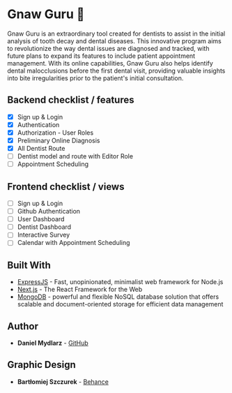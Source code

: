 # Gnaw Guru 🦷

Gnaw Guru is an extraordinary tool created for dentists to assist in the initial analysis of tooth decay and dental diseases. This innovative program aims to revolutionize the way dental issues are diagnosed and tracked, with future plans to expand its features to include patient appointment management. With its online capabilities, Gnaw Guru also helps identify dental malocclusions before the first dental visit, providing valuable insights into bite irregularities prior to the patient's initial consultation.

## Backend checklist / features

- [x] Sign up & Login
- [x] Authentication
- [x] Authorization - User Roles
- [x] Preliminary Online Diagnosis
- [x] All Dentist Route
- [ ] Dentist model and route with Editor Role
- [ ] Appointment Scheduling

## Frontend checklist / views

- [ ] Sign up & Login
- [ ] Github Authentication
- [ ] User Dashboard
- [ ] Dentist Dashboard
- [ ] Interactive Survey
- [ ] Calendar with Appointment Scheduling

## Built With

- [ExpressJS](https://expressjs.com/) - Fast, unopinionated, minimalist web framework for Node.js
- [Next.js](https://nextjs.org/) - The React Framework for the Web
- [MongoDB](https://www.mongodb.com/) - powerful and flexible NoSQL database solution that offers scalable and document-oriented storage for efficient data management

## Author

- **Daniel Mydlarz** - [GitHub](https://github.com/szildaniel)

## Graphic Design

- **Bartłomiej Szczurek** - [Behance](https://www.behance.net/bsgrafik?tracking_source=search_users)
